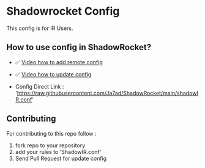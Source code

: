# Shadowrocket Config

This config is for IR Users.

## How to use config in ShadowRocket?

- ✅ [Video how to add remote config](/help/ShadowRocket.MOV)
- ✅ [Video how to update config](/help/how-to-update-config.MOV)

- Config Direct Link : 'https://raw.githubusercontent.com/Ja7ad/ShadowRocket/main/shadowIR.conf'

## Contributing

For contributing to this repo follow :

1. fork repo to your repository
2. add your rules to 'ShadowIR.conf'
3. Send Pull Request for update config